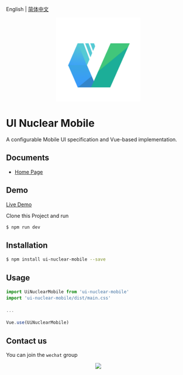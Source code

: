 English | [简体中文](./README.zh_CN.md)

<p align="center">
  <a href="https://github.com/ladybirdDEV/ui-nuclear-mobile">
    <img width="230" src="https://raw.githubusercontent.com/ladybirdDEV/ui-nuclear-mobile/master/logo.png">
  </a>
</p>

# UI Nuclear Mobile

A configurable Mobile UI specification and Vue-based implementation.

## Documents

- [Home Page](https://ladybirddev.github.io/ui-nuclear-mobile)

## Demo

[Live Demo](https://ladybirddev.github.io/ui-nuclear-mobile-demo/)

Clone this Project and run

```bash
$ npm run dev
```

## Installation

```bash
$ npm install ui-nuclear-mobile --save
```

## Usage

```javascript
import UiNuclearMobile from 'ui-nuclear-mobile'
import 'ui-nuclear-mobile/dist/main.css'

...

Vue.use(UiNuclearMobile)
```

## Contact us

You can join the `wechat` group

<p align="center">
  <img width="230" src="https://raw.githubusercontent.com/ladybirdDEV/ui-nuclear-mobile/master/wechat-group.jpg">
</p>